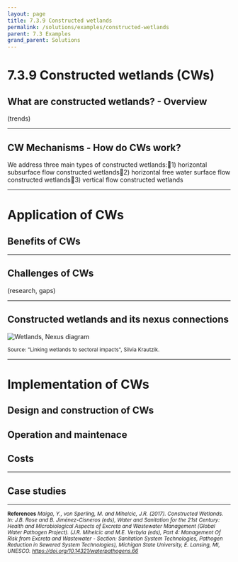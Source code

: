 ```yaml
---
layout: page
title: 7.3.9 Constructed wetlands
permalink: /solutions/examples/constructed-wetlands
parent: 7.3 Examples
grand_parent: Solutions
---
```

# **7.3.9 Constructed wetlands (CWs)**

## What are constructed wetlands? - Overview

(trends)

<hr/>

## CW Mechanisms - How do CWs work? 


We address three main types of constructed wetlands:1) horizontal subsurface flow constructed wetlands2) horizontal free water surface flow constructed wetlands3) vertical flow constructed wetlands


<hr/>

# **Application of CWs**
## Benefits of CWs

<hr/>

## Challenges of CWs
(research, gaps)

<hr/>

## **Constructed wetlands and its nexus connections**


<img src="/wef-nexus-online-course/assets/wetland-nexus.jpg" alt="Wetlands, Nexus diagram">
<p><small>Source: "Linking wetlands to sectoral impacts", Silvia Krautzik.</small></p>
<p><small>   </small></p>

<hr/>

# **Implementation of CWs**

## Design and construction of CWs

## Operation and maintenace 

## Costs

<hr/>

## Case studies


<hr/>

<small><b>References</b>
<i>Maiga, Y., von Sperling, M. and Mihelcic, J.R. (2017). Constructed Wetlands. In: J.B. Rose and B. Jiménez-Cisneros (eds), Water and Sanitation for the 21st Century: Health and Microbiological Aspects of Excreta and Wastewater Management (Global Water Pathogen Project). (J.R. Mihelcic and M.E. Verbyla (eds), Part 4: Management Of Risk from Excreta and Wastewater - Section: Sanitation System Technologies, Pathogen Reduction in Sewered System Technologies), Michigan State University, E. Lansing, MI, UNESCO. <a href="https://doi.org/10.14321/waterpathogens.66">https://doi.org/10.14321/waterpathogens.66 </a> </i> </small>